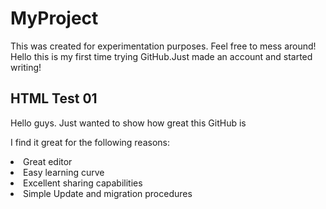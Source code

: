 # MyProject
This was created for experimentation purposes. Feel free to mess around!
Hello this is my first time trying GitHub.Just made an account and started writing!

<html>
<head>
<title><h1>Big Bad Title</h1></title>
</head>
<body>
<div id = "main">
<h2>HTML Test 01</h2>
<p>Hello guys. Just wanted to show how great this GitHub is</p>
<p>I find it great for the following reasons:</p>
<div>
<li>Great editor</li>
<li>Easy learning curve</li>
<li>Excellent sharing capabilities</li>
<li>Simple Update and migration procedures</li>
</div>
</div>
</body>
</html>
